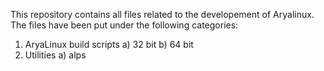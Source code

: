 This repository contains all files related to the developement of Aryalinux. The files have been put under the following categories:

1) AryaLinux build scripts
  a) 32 bit
  b) 64 bit
2) Utilities
  a) alps

